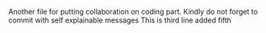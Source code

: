 Another file for putting collaboration on coding part.
Kindly do not forget to commit with self explainable messages
This is third line
added fifth

